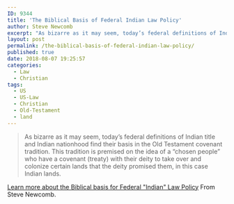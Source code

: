 ```yaml
---
ID: 9344
title: 'The Biblical Basis of Federal Indian Law Policy'
author: Steve Newcomb
excerpt: "As bizarre as it may seem, today’s federal definitions of Indian title and Indian nationhood find their basis in the Old Testament covenant tradition. This tradition is premised on the idea of a “chosen people” who have a covenant (treaty) with their deity to take over and colonize certain lands that the deity promised them, in this case Indian lands."
layout: post
permalink: /the-biblical-basis-of-federal-indian-law-policy/
published: true
date: 2018-08-07 19:25:57
categories:
  - Law
  - Christian
tags:
  - US
  - US-Law
  - Christian
  - Old-Testament
  - land
---
```


> As bizarre as it may seem, today’s federal definitions of Indian title and Indian nationhood find their basis in the Old Testament covenant tradition. This tradition is premised on the idea of a “chosen people” who have a covenant (treaty) with their deity to take over and colonize certain lands that the deity promised them, in this case Indian lands.

[Learn more about the Biblical basis for Federal "Indian" Law Policy](http://originalfreenations.com/the-biblical-basis-of-federal-indian-law-policy/)
From Steve Newcomb.
